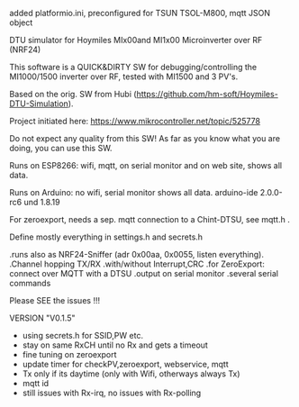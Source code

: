 added platformio.ini, preconfigured for TSUN TSOL-M800, mqtt JSON object

DTU simulator for Hoymiles MIx00and MI1x00 Microinverter over RF (NRF24)

This software is a QUICK&DIRTY SW for debugging/controlling the MI1000/1500 inverter over RF, tested with MI1500 and 3 PV's.

Based on the orig. SW from Hubi (https://github.com/hm-soft/Hoymiles-DTU-Simulation).

Project initiated here: https://www.mikrocontroller.net/topic/525778

Do not expect any quality from this SW!
As far as you know what you are doing, you can use this SW.

Runs on ESP8266: wifi, mqtt, on serial monitor and on web site, shows all data.

Runs on Arduino: no wifi, serial monitor shows all data. arduino-ide 2.0.0-rc6 und 1.8.19

For zeroexport, needs a sep. mqtt connection to a Chint-DTSU, see mqtt.h .

Define mostly everything in settings.h and secrets.h

.runs also as NRF24-Sniffer (adr 0x00aa, 0x0055, listen everything).
.Channel hopping TX/RX
.with/without Interrupt,CRC
.for ZeroExport: connect over MQTT with a DTSU
.output on serial monitor
.several serial commands

Please SEE the issues !!!

VERSION "V0.1.5"  
- using secrets.h for SSID,PW etc.
- stay on same RxCH until no Rx and gets a timeout
- fine tuning on zeroexport
- update timer for checkPV,zeroexport, webservice, mqtt
- Tx only if its daytime (only with Wifi, otherways always Tx)
- mqtt id
- still issues with Rx-irq, no issues with Rx-polling
